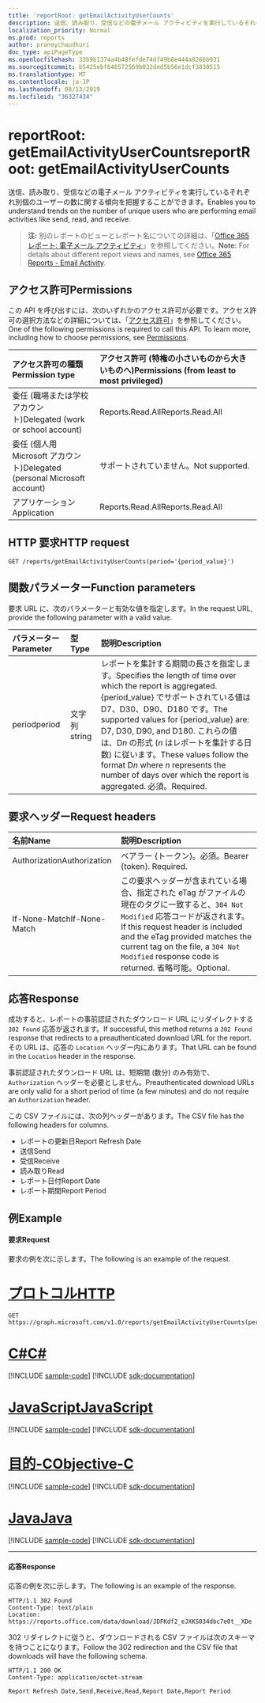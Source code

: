 ```yaml
---
title: 'reportRoot: getEmailActivityUserCounts'
description: 送信、読み取り、受信などの電子メール アクティビティを実行しているそれぞれ別個のユーザーの数に関する傾向を把握することができます。
localization_priority: Normal
ms.prod: reports
author: pranoychaudhuri
doc_type: apiPageType
ms.openlocfilehash: 33b9b1374a4b48fefde74df49b8e444a0266b931
ms.sourcegitcommit: b5425ebf648572569b032ded5b56e1dcf3830515
ms.translationtype: MT
ms.contentlocale: ja-JP
ms.lasthandoff: 08/13/2019
ms.locfileid: "36327434"
---
```

# <a name="reportroot-getemailactivityusercounts"></a><span data-ttu-id="62047-103">reportRoot: getEmailActivityUserCounts</span><span class="sxs-lookup"><span data-stu-id="62047-103">reportRoot: getEmailActivityUserCounts</span></span>

<span data-ttu-id="62047-104">送信、読み取り、受信などの電子メール アクティビティを実行しているそれぞれ別個のユーザーの数に関する傾向を把握することができます。</span><span class="sxs-lookup"><span data-stu-id="62047-104">Enables you to understand trends on the number of unique users who are performing email activities like send, read, and receive.</span></span>

> <span data-ttu-id="62047-105">**注:** 別のレポートのビューとレポート名についての詳細は、「[Office 365 レポート: 電子メール アクティビティ](https://support.office.com/client/Email-activity-1cbe2c00-ca65-4fb9-9663-1bbfa58ebe44)」を参照してください。</span><span class="sxs-lookup"><span data-stu-id="62047-105">**Note:** For details about different report views and names, see [Office 365 Reports - Email Activity](https://support.office.com/client/Email-activity-1cbe2c00-ca65-4fb9-9663-1bbfa58ebe44).</span></span>

## <a name="permissions"></a><span data-ttu-id="62047-106">アクセス許可</span><span class="sxs-lookup"><span data-stu-id="62047-106">Permissions</span></span>

<span data-ttu-id="62047-p101">この API を呼び出すには、次のいずれかのアクセス許可が必要です。アクセス許可の選択方法などの詳細については、「[アクセス許可](/graph/permissions-reference)」を参照してください。</span><span class="sxs-lookup"><span data-stu-id="62047-p101">One of the following permissions is required to call this API. To learn more, including how to choose permissions, see [Permissions](/graph/permissions-reference).</span></span>

| <span data-ttu-id="62047-109">アクセス許可の種類</span><span class="sxs-lookup"><span data-stu-id="62047-109">Permission type</span></span>                        | <span data-ttu-id="62047-110">アクセス許可 (特権の小さいものから大きいものへ)</span><span class="sxs-lookup"><span data-stu-id="62047-110">Permissions (from least to most privileged)</span></span> |
| :------------------------------------- | :--------------------------------------- |
| <span data-ttu-id="62047-111">委任 (職場または学校アカウント)</span><span class="sxs-lookup"><span data-stu-id="62047-111">Delegated (work or school account)</span></span>     | <span data-ttu-id="62047-112">Reports.Read.All</span><span class="sxs-lookup"><span data-stu-id="62047-112">Reports.Read.All</span></span>                         |
| <span data-ttu-id="62047-113">委任 (個人用 Microsoft アカウント)</span><span class="sxs-lookup"><span data-stu-id="62047-113">Delegated (personal Microsoft account)</span></span> | <span data-ttu-id="62047-114">サポートされていません。</span><span class="sxs-lookup"><span data-stu-id="62047-114">Not supported.</span></span>                           |
| <span data-ttu-id="62047-115">アプリケーション</span><span class="sxs-lookup"><span data-stu-id="62047-115">Application</span></span>                            | <span data-ttu-id="62047-116">Reports.Read.All</span><span class="sxs-lookup"><span data-stu-id="62047-116">Reports.Read.All</span></span>                         |

## <a name="http-request"></a><span data-ttu-id="62047-117">HTTP 要求</span><span class="sxs-lookup"><span data-stu-id="62047-117">HTTP request</span></span>


<!-- { "blockType": "ignored" } --> 

```http
GET /reports/getEmailActivityUserCounts(period='{period_value}')
```

## <a name="function-parameters"></a><span data-ttu-id="62047-118">関数パラメーター</span><span class="sxs-lookup"><span data-stu-id="62047-118">Function parameters</span></span>

<span data-ttu-id="62047-119">要求 URL に、次のパラメーターと有効な値を指定します。</span><span class="sxs-lookup"><span data-stu-id="62047-119">In the request URL, provide the following parameter with a valid value.</span></span>

| <span data-ttu-id="62047-120">パラメーター</span><span class="sxs-lookup"><span data-stu-id="62047-120">Parameter</span></span> | <span data-ttu-id="62047-121">型</span><span class="sxs-lookup"><span data-stu-id="62047-121">Type</span></span>   | <span data-ttu-id="62047-122">説明</span><span class="sxs-lookup"><span data-stu-id="62047-122">Description</span></span>                              |
| :-------- | :----- | :--------------------------------------- |
| <span data-ttu-id="62047-123">period</span><span class="sxs-lookup"><span data-stu-id="62047-123">period</span></span>    | <span data-ttu-id="62047-124">文字列</span><span class="sxs-lookup"><span data-stu-id="62047-124">string</span></span> | <span data-ttu-id="62047-125">レポートを集計する期間の長さを指定します。</span><span class="sxs-lookup"><span data-stu-id="62047-125">Specifies the length of time over which the report is aggregated.</span></span> <span data-ttu-id="62047-126">{period_value} でサポートされている値は D7、D30、D90、D180 です。</span><span class="sxs-lookup"><span data-stu-id="62047-126">The supported values for {period_value} are: D7, D30, D90, and D180.</span></span> <span data-ttu-id="62047-127">これらの値は、D*n* の形式 (*n* はレポートを集計する日数) に従います。</span><span class="sxs-lookup"><span data-stu-id="62047-127">These values follow the format D*n* where *n* represents the number of days over which the report is aggregated.</span></span> <span data-ttu-id="62047-128">必須。</span><span class="sxs-lookup"><span data-stu-id="62047-128">Required.</span></span> |

## <a name="request-headers"></a><span data-ttu-id="62047-129">要求ヘッダー</span><span class="sxs-lookup"><span data-stu-id="62047-129">Request headers</span></span>

| <span data-ttu-id="62047-130">名前</span><span class="sxs-lookup"><span data-stu-id="62047-130">Name</span></span>          | <span data-ttu-id="62047-131">説明</span><span class="sxs-lookup"><span data-stu-id="62047-131">Description</span></span>                              |
| :------------ | :--------------------------------------- |
| <span data-ttu-id="62047-132">Authorization</span><span class="sxs-lookup"><span data-stu-id="62047-132">Authorization</span></span> | <span data-ttu-id="62047-p103">ベアラー {トークン}。必須。</span><span class="sxs-lookup"><span data-stu-id="62047-p103">Bearer {token}. Required.</span></span>                |
| <span data-ttu-id="62047-135">If-None-Match</span><span class="sxs-lookup"><span data-stu-id="62047-135">If-None-Match</span></span> | <span data-ttu-id="62047-136">この要求ヘッダーが含まれている場合、指定された eTag がファイルの現在のタグに一致すると、`304 Not Modified` 応答コードが返されます。</span><span class="sxs-lookup"><span data-stu-id="62047-136">If this request header is included and the eTag provided matches the current tag on the file, a `304 Not Modified` response code is returned.</span></span> <span data-ttu-id="62047-137">省略可能。</span><span class="sxs-lookup"><span data-stu-id="62047-137">Optional.</span></span> |

## <a name="response"></a><span data-ttu-id="62047-138">応答</span><span class="sxs-lookup"><span data-stu-id="62047-138">Response</span></span>

<span data-ttu-id="62047-139">成功すると、レポートの事前認証されたダウンロード URL にリダイレクトする `302 Found` 応答が返されます。</span><span class="sxs-lookup"><span data-stu-id="62047-139">If successful, this method returns a `302 Found` response that redirects to a preauthenticated download URL for the report.</span></span> <span data-ttu-id="62047-140">その URL は、応答の `Location` ヘッダー内にあります。</span><span class="sxs-lookup"><span data-stu-id="62047-140">That URL can be found in the `Location` header in the response.</span></span>

<span data-ttu-id="62047-141">事前認証されたダウンロード URL は、短期間 (数分) のみ有効で、`Authorization` ヘッダーを必要としません。</span><span class="sxs-lookup"><span data-stu-id="62047-141">Preauthenticated download URLs are only valid for a short period of time (a few minutes) and do not require an `Authorization` header.</span></span>

<span data-ttu-id="62047-142">この CSV ファイルには、次の列ヘッダーがあります。</span><span class="sxs-lookup"><span data-stu-id="62047-142">The CSV file has the following headers for columns.</span></span>

- <span data-ttu-id="62047-143">レポートの更新日</span><span class="sxs-lookup"><span data-stu-id="62047-143">Report Refresh Date</span></span>
- <span data-ttu-id="62047-144">送信</span><span class="sxs-lookup"><span data-stu-id="62047-144">Send</span></span>
- <span data-ttu-id="62047-145">受信</span><span class="sxs-lookup"><span data-stu-id="62047-145">Receive</span></span>
- <span data-ttu-id="62047-146">読み取り</span><span class="sxs-lookup"><span data-stu-id="62047-146">Read</span></span>
- <span data-ttu-id="62047-147">レポート日付</span><span class="sxs-lookup"><span data-stu-id="62047-147">Report Date</span></span>
- <span data-ttu-id="62047-148">レポート期間</span><span class="sxs-lookup"><span data-stu-id="62047-148">Report Period</span></span>

## <a name="example"></a><span data-ttu-id="62047-149">例</span><span class="sxs-lookup"><span data-stu-id="62047-149">Example</span></span>

#### <a name="request"></a><span data-ttu-id="62047-150">要求</span><span class="sxs-lookup"><span data-stu-id="62047-150">Request</span></span>

<span data-ttu-id="62047-151">要求の例を次に示します。</span><span class="sxs-lookup"><span data-stu-id="62047-151">The following is an example of the request.</span></span>


# <a name="httptabhttp"></a>[<span data-ttu-id="62047-152">プロトコル</span><span class="sxs-lookup"><span data-stu-id="62047-152">HTTP</span></span>](#tab/http)
<!--{
  "blockType": "request",
  "isComposable": true,
  "name": "reportroot_getemailactivityusercounts"
}-->

```http
GET https://graph.microsoft.com/v1.0/reports/getEmailActivityUserCounts(period='D7')
```
# <a name="ctabcsharp"></a>[<span data-ttu-id="62047-153">C#</span><span class="sxs-lookup"><span data-stu-id="62047-153">C#</span></span>](#tab/csharp)
[!INCLUDE [sample-code](../includes/snippets/csharp/reportroot-getemailactivityusercounts-csharp-snippets.md)]
[!INCLUDE [sdk-documentation](../includes/snippets/snippets-sdk-documentation-link.md)]

# <a name="javascripttabjavascript"></a>[<span data-ttu-id="62047-154">JavaScript</span><span class="sxs-lookup"><span data-stu-id="62047-154">JavaScript</span></span>](#tab/javascript)
[!INCLUDE [sample-code](../includes/snippets/javascript/reportroot-getemailactivityusercounts-javascript-snippets.md)]
[!INCLUDE [sdk-documentation](../includes/snippets/snippets-sdk-documentation-link.md)]

# <a name="objective-ctabobjc"></a>[<span data-ttu-id="62047-155">目的-C</span><span class="sxs-lookup"><span data-stu-id="62047-155">Objective-C</span></span>](#tab/objc)
[!INCLUDE [sample-code](../includes/snippets/objc/reportroot-getemailactivityusercounts-objc-snippets.md)]
[!INCLUDE [sdk-documentation](../includes/snippets/snippets-sdk-documentation-link.md)]

# <a name="javatabjava"></a>[<span data-ttu-id="62047-156">Java</span><span class="sxs-lookup"><span data-stu-id="62047-156">Java</span></span>](#tab/java)
[!INCLUDE [sample-code](../includes/snippets/java/reportroot-getemailactivityusercounts-java-snippets.md)]
[!INCLUDE [sdk-documentation](../includes/snippets/snippets-sdk-documentation-link.md)]

---


#### <a name="response"></a><span data-ttu-id="62047-157">応答</span><span class="sxs-lookup"><span data-stu-id="62047-157">Response</span></span>

<span data-ttu-id="62047-158">応答の例を次に示します。</span><span class="sxs-lookup"><span data-stu-id="62047-158">The following is an example of the response.</span></span>

<!-- {
  "blockType": "response",
  "truncated": true,
  "@odata.type": "microsoft.graph.report"
} -->

```http
HTTP/1.1 302 Found
Content-Type: text/plain
Location: https://reports.office.com/data/download/JDFKdf2_eJXKS034dbc7e0t__XDe
```

<span data-ttu-id="62047-159">302 リダイレクトに従うと、ダウンロードされる CSV ファイルは次のスキーマを持つことになります。</span><span class="sxs-lookup"><span data-stu-id="62047-159">Follow the 302 redirection and the CSV file that downloads will have the following schema.</span></span>

<!-- { "blockType": "ignored" } --> 

```http
HTTP/1.1 200 OK
Content-Type: application/octet-stream

Report Refresh Date,Send,Receive,Read,Report Date,Report Period
```
<!-- uuid: 8fcb5dbc-d5aa-4681-8e31-b001d5168d79 
2015-10-25 14:57:30 UTC -->
<!-- {
  "type": "#page.annotation",
  "description": "Example",
  "keywords": "",
  "section": "documentation",
  "tocPath": "",
  "suppressions": [
  ]
}-->
